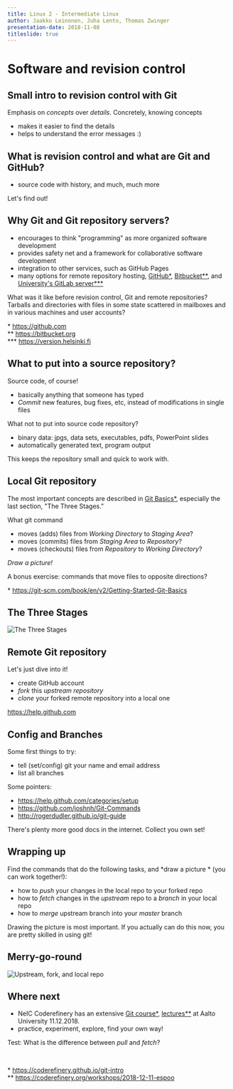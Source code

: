 ```yaml
---
title: Linux 2 - Intermediate Linux
author: Jaakko Leinonen, Juha Lento, Thomas Zwinger
presentation-date: 2018-11-08
titleslide: true
---
```


# Software and revision control


## Small intro to revision control with Git

Emphasis on *concepts* over *details*. Concretely, knowing concepts

- makes it easier to find the details
- helps to understand the error messages :)

## What is revision control and what are Git and GitHub?

- source code with history, and much, much more

Let's find out!


## Why Git and Git repository servers?

- encourages to think "programming" as more organized software development
- provides safety net and a framework for collaborative software development
- integration to other services, such as GitHub Pages
- many options for remote repository hosting, [GitHub\*](https://github.com),
[Bitbucket\*\*](https://bitbucket.org), and
[University's GitLab server\*\*\*](https://version.helsinki.fi)

What was it like before revision control, Git and remote repositories?
Tarballs and directories with files in some state scattered in mailboxes
and in various machines and user accounts?

\* <https://github.com>  
\*\* <https://bitbucket.org>  
\*\*\* <https://version.helsinki.fi>


## What to put into a source repository?

Source code, of course!

- basically anything that someone has typed
- *Commit* new features, bug fixes, etc, instead of modifications in single
  files

What not to put into source code repository?

- binary data: jpgs, data sets, executables, pdfs, PowerPoint slides
- automatically generated text, program output

This keeps the repository small and quick to work with.


## Local Git repository

The most important concepts are described in
[Git Basics*](https://git-scm.com/book/en/v2/Getting-Started-Git-Basics),
especially the last section, "The Three Stages."

What git command
- moves (adds) files from *Working Directory* to *Staging Area*?
- moves (commits) files from *Staging Area* to *Repository*?
- moves (checkouts) files from *Repository* to *Working Directory*?

*Draw a picture!*

A bonus exercise: commands that move files to opposite directions?


\* <https://git-scm.com/book/en/v2/Getting-Started-Git-Basics>


## The Three Stages

![The Three Stages](https://object.pouta.csc.fi/Linux2/ThreeStages.jpg "Juha's hand drawn art")


## Remote Git repository

Let's just dive into it!

- create GitHub account
- *fork* this *upstream repository*
- *clone* your forked remote repository into a local one

<https://help.github.com>


## Config and Branches

Some first things to try:

- tell (set/config) git your name and email address
- list all branches

Some pointers:

- <https://help.github.com/categories/setup>
- <https://github.com/joshnh/Git-Commands>
- <http://rogerdudler.github.io/git-guide>

There's plenty more good docs in the internet. Collect you own set!


## Wrapping up

Find the commands that do the following tasks, and *draw a picture *  (you can work together!):

- how to *push* your changes in the local repo to your forked repo
- how to *fetch* changes in the *upstream* repo to a *branch* in your local repo
- how to *merge* upstream branch into your *master* branch

Drawing the picture is most important. If you actually can do this now, you are
pretty skilled in using git!


## Merry-go-round

![Upstream, fork, and local repo](https://object.pouta.csc.fi/Linux2/merry-go-round.jpg "Capture from researcher's cubicle")


## Where next

- NeIC Coderefinery has an extensive [Git course\*](https://coderefinery.github.io/git-intro/),
[lectures\*\*](https://coderefinery.org/workshops/2018-12-11-espoo/) at Aalto University 11.12.2018.
- practice, experiment, explore, find your own way!

Test: What is the difference between *pull* and *fetch*?

<br>

\* <https://coderefinery.github.io/git-intro>  
\*\* <https://coderefinery.org/workshops/2018-12-11-espoo>
